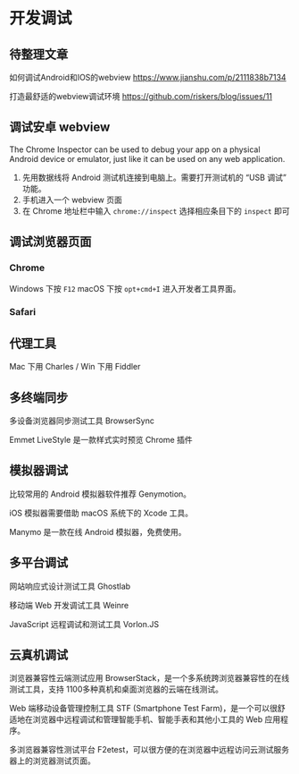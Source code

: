 # 开发调试

## 待整理文章

如何调试Android和IOS的webview https://www.jianshu.com/p/2111838b7134

打造最舒适的webview调试环境 https://github.com/riskers/blog/issues/11


## 调试安卓 webview

The Chrome Inspector can be used to debug your app on a physical Android device or emulator, just like it can be used on any web application.

1. 先用数据线将 Android 测试机连接到电脑上。需要打开测试机的 “USB 调试” 功能。
2. 手机进入一个 webview 页面
3. 在 Chrome 地址栏中输入 `chrome://inspect` 选择相应条目下的 `inspect` 即可


## 调试浏览器页面

### Chrome

Windows 下按 `F12` macOS 下按 `opt+cmd+I` 进入开发者工具界面。

### Safari


## 代理工具

Mac 下用 Charles / Win 下用 Fiddler


## 多终端同步

多设备浏览器同步测试工具 BrowserSync

Emmet LiveStyle 是一款样式实时预览 Chrome 插件


## 模拟器调试

比较常用的 Android 模拟器软件推荐 Genymotion。

iOS 模拟器需要借助 macOS 系统下的 Xcode 工具。

Manymo 是一款在线 Android 模拟器，免费使用。


## 多平台调试

网站响应式设计测试工具 Ghostlab

移动端 Web 开发调试工具 Weinre

JavaScript 远程调试和测试工具 Vorlon.JS


## 云真机调试

浏览器兼容性云端测试应用 BrowserStack，是一个多系统跨浏览器兼容性的在线测试工具，支持 1100多种真机和桌面浏览器的云端在线测试。

Web 端移动设备管理控制工具 STF (Smartphone Test Farm)，是一个可以很舒适地在浏览器中远程调试和管理智能手机、智能手表和其他小工具的 Web 应用程序。

多浏览器兼容性测试平台 F2etest，可以很方便的在浏览器中远程访问云测试服务器上的浏览器测试页面。

